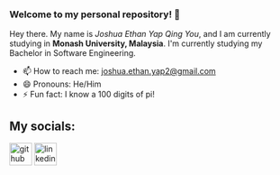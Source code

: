 ### Welcome to my personal repository! 👋

Hey there. My name is *Joshua Ethan Yap Qing You*, and I am currently studying in **Monash University, Malaysia**.
I'm currently studying my Bachelor in Software Engineering.

<!--
- 🔭 I’m currently working on ...
- 🌱 I’m currently learning 
- 👯 I’m looking to collaborate on ...
- 🤔 I’m looking for help with ...
- 💬 Ask me about ...
-->
- 📫 How to reach me: joshua.ethan.yap2@gmail.com
- 😄 Pronouns: He/Him
- ⚡ Fun fact: I know a 100 digits of pi!

## My socials:
[<img src='https://cdn.jsdelivr.net/npm/simple-icons@3.0.1/icons/github.svg' alt='github' height='40'>](https://github.com/joshua-ethan-yap)  [<img src='https://cdn.jsdelivr.net/npm/simple-icons@3.0.1/icons/linkedin.svg' alt='linkedin' height='40'>](https://www.linkedin.com/in/joshua-ethan-yap/) 

